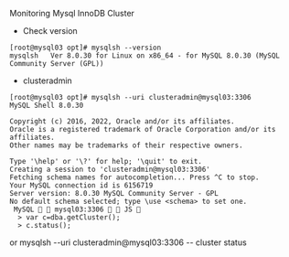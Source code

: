 Monitoring Mysql InnoDB Cluster
- Check version
```
[root@mysql03 opt]# mysqlsh --version
mysqlsh   Ver 8.0.30 for Linux on x86_64 - for MySQL 8.0.30 (MySQL Community Server (GPL))
```
- clusteradmin
```
[root@mysql03 opt]# mysqlsh --uri clusteradmin@mysql03:3306
MySQL Shell 8.0.30

Copyright (c) 2016, 2022, Oracle and/or its affiliates.
Oracle is a registered trademark of Oracle Corporation and/or its affiliates.
Other names may be trademarks of their respective owners.

Type '\help' or '\?' for help; '\quit' to exit.
Creating a session to 'clusteradmin@mysql03:3306'
Fetching schema names for autocompletion... Press ^C to stop.
Your MySQL connection id is 6156719
Server version: 8.0.30 MySQL Community Server - GPL
No default schema selected; type \use <schema> to set one.
 MySQL   mysql03:3306   JS 
  > var c=dba.getCluster();
  > c.status();
```

or mysqlsh --uri clusteradmin@mysql03:3306 -- cluster status




